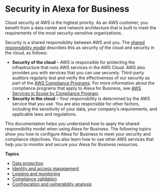 # Security in Alexa for Business<a name="security"></a>

Cloud security at AWS is the highest priority\. As an AWS customer, you benefit from a data center and network architecture that is built to meet the requirements of the most security\-sensitive organizations\.

Security is a shared responsibility between AWS and you\. The [shared responsibility model](http://aws.amazon.com/compliance/shared-responsibility-model/) describes this as security *of* the cloud and security *in* the cloud, as follows:
+ **Security of the cloud** – AWS is responsible for protecting the infrastructure that runs AWS services in the AWS Cloud\. AWS also provides you with services that you can use securely\. Third\-party auditors regularly test and verify the effectiveness of our security as part of the [AWS Compliance Programs](http://aws.amazon.com/compliance/programs/)\. For more information about the compliance programs that apply to Alexa for Business, see [AWS Services in Scope by Compliance Program](http://aws.amazon.com/compliance/services-in-scope/)\.
+ **Security in the cloud** – Your responsibility is determined by the AWS service that you use\. You are also responsible for other factors, including the sensitivity of your data, your company’s requirements, and applicable laws and regulations\. 

This documentation helps you understand how to apply the shared responsibility model when using Alexa for Business\. The following topics show you how to configure Alexa for Business to meet your security and compliance objectives\. You also learn how to use other AWS services that help you to monitor and secure your Alexa for Business resources\. 

**Topics**
+ [Data protection](data-protection.md)
+ [Identity and access management](security-iam.md)
+ [Logging and monitoring](cloudtrail.md)
+ [Compliance validation](compliance.md)
+ [Configuration and vulnerability analysis](vulnerability-analysis-and-management.md)